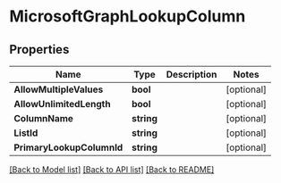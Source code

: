 # MicrosoftGraphLookupColumn

## Properties

Name | Type | Description | Notes
------------ | ------------- | ------------- | -------------
**AllowMultipleValues** | **bool** |  | [optional] 
**AllowUnlimitedLength** | **bool** |  | [optional] 
**ColumnName** | **string** |  | [optional] 
**ListId** | **string** |  | [optional] 
**PrimaryLookupColumnId** | **string** |  | [optional] 

[[Back to Model list]](../README.md#documentation-for-models) [[Back to API list]](../README.md#documentation-for-api-endpoints) [[Back to README]](../README.md)


